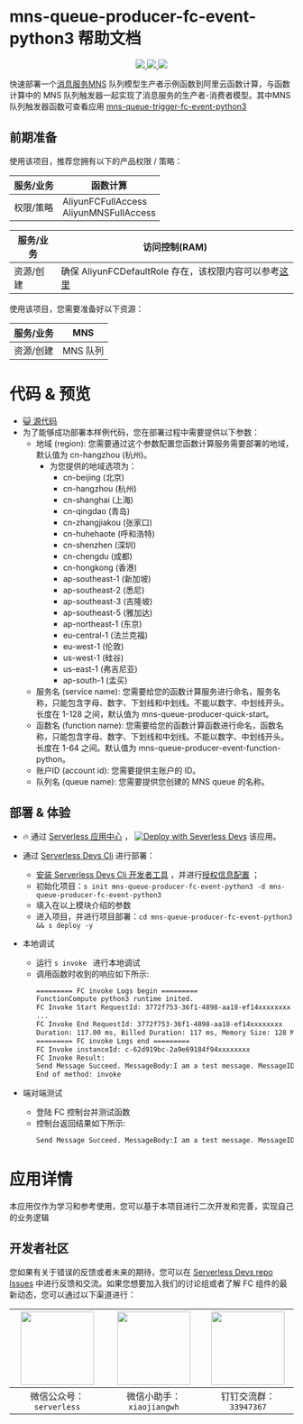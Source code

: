# mns-queue-producer-fc-event-python3 帮助文档

<p align="center" class="flex justify-center">
    <a href="https://www.serverless-devs.com" class="ml-1">
    <img src="http://editor.devsapp.cn/icon?package=mns-queue-producer-fc-event-python3&type=packageType">
  </a>
  <a href="http://www.devsapp.cn/details.html?name=mns-queue-producer-fc-event-python3" class="ml-1">
    <img src="http://editor.devsapp.cn/icon?package=mns-queue-producer-fc-event-python3&type=packageVersion">
  </a>
  <a href="http://www.devsapp.cn/details.html?name=mns-queue-producer-fc-event-python3" class="ml-1">
    <img src="http://editor.devsapp.cn/icon?package=mns-queue-producer-fc-event-python3&type=packageDownload">
  </a>
</p>

<description>

快速部署一个[消息服务MNS](https://help.aliyun.com/document_detail/27414.html) 队列模型生产者示例函数到阿里云函数计算，与函数计算中的 MNS 队列触发器一起实现了消息服务的生产者-消费者模型。其中MNS 队列触发器函数可查看应用 [mns-queue-trigger-fc-event-python3](http://www.devsapp.cn/details.html?name=mns-queue-trigger-fc-event-python3)

</description>

## 前期准备
使用该项目，推荐您拥有以下的产品权限 / 策略：

| 服务/业务 | 函数计算 |     
| --- |  --- |   
| 权限/策略 | AliyunFCFullAccess <br> AliyunMNSFullAccess |

| 服务/业务 | 访问控制(RAM) |     
| --- |  --- |   
| 资源/创建 | 确保 AliyunFCDefaultRole 存在，该权限内容可以参考[这里](https://help.aliyun.com/document_detail/181589.html) |

使用该项目，您需要准备好以下资源：

| 服务/业务 | MNS |     
| --- |  --- |   
| 资源/创建 | MNS 队列 |  

<codepre id="codepre">

# 代码 & 预览

- [ :smiley_cat:  源代码](https://github.com/devsapp/start-fc/blob/main/event-function/mns-queue-producer-fc-event-python3)
- 为了能够成功部署本样例代码，您在部署过程中需要提供以下参数：
    - 地域 (region): 您需要通过这个参数配置您函数计算服务需要部署的地域，默认值为 cn-hangzhou (杭州)。
      - 为您提供的地域选项为：
        - cn-beijing (北京)
        - cn-hangzhou (杭州)
        - cn-shanghai (上海)
        - cn-qingdao (青岛)
        - cn-zhangjiakou (张家口)
        - cn-huhehaote (呼和浩特)
        - cn-shenzhen (深圳)
        - cn-chengdu (成都)
        - cn-hongkong (香港)
        - ap-southeast-1 (新加坡)
        - ap-southeast-2 (悉尼)
        - ap-southeast-3 (吉隆坡)
        - ap-southeast-5 (雅加达)
        - ap-northeast-1 (东京)
        - eu-central-1 (法兰克福)
        - eu-west-1 (伦敦)
        - us-west-1 (硅谷)
        - us-east-1 (弗吉尼亚)
        - ap-south-1 (孟买)
    - 服务名 (service name): 您需要给您的函数计算服务进行命名，服务名称，只能包含字母、数字、下划线和中划线。不能以数字、中划线开头。长度在 1-128 之间，默认值为 mns-queue-producer-quick-start。
    - 函数名 (function name): 您需要给您的函数计算函数进行命名，函数名称，只能包含字母、数字、下划线和中划线。不能以数字、中划线开头。长度在 1-64 之间。默认值为 mns-queue-producer-event-function-python。
    - 账户ID (account id): 您需要提供主账户的 ID。
    - 队列名 (queue name): 您需要提供您创建的 MNS queue 的名称。

</codepre>

<deploy>

## 部署 & 体验

<appcenter>

-  :fire:  通过 [Serverless 应用中心](https://fcnext.console.aliyun.com/applications/create?template=mns-queue-producer-fc-event-python3) ，
[![Deploy with Severless Devs](https://img.alicdn.com/imgextra/i1/O1CN01w5RFbX1v45s8TIXPz_!!6000000006118-55-tps-95-28.svg)](https://fcnext.console.aliyun.com/applications/create?template=mns-queue-producer-fc-event-python3)  该应用。 

</appcenter>

- 通过 [Serverless Devs Cli](https://www.serverless-devs.com/serverless-devs/install) 进行部署：
    - [安装 Serverless Devs Cli 开发者工具](https://www.serverless-devs.com/serverless-devs/install) ，并进行[授权信息配置](https://www.serverless-devs.com/fc/config) ；
    - 初始化项目：`s init mns-queue-producer-fc-event-python3 -d mns-queue-producer-fc-event-python3` 
    - 填入在以上模块介绍的参数
    - 进入项目，并进行项目部署：`cd mns-queue-producer-fc-event-python3 && s deploy -y`
  
- 本地调试
  - 运行 `s invoke ` 进行本地调试
  - 调用函数时收到的响应如下所示:
    ```bash
    ========= FC invoke Logs begin =========
    FunctionCompute python3 runtime inited.
    FC Invoke Start RequestId: 3772f753-36f1-4898-aa18-ef14xxxxxxxx
    ...
    FC Invoke End RequestId: 3772f753-36f1-4898-aa18-ef14xxxxxxxx
    Duration: 117.00 ms, Billed Duration: 117 ms, Memory Size: 128 MB, Max Memory Used: 37.05 MB
    ========= FC invoke Logs end =========
    FC Invoke instanceId: c-62d919bc-2a9e69184f94xxxxxxxx
    FC Invoke Result:
    Send Message Succeed. MessageBody:I am a test message. MessageID:494D03462A6B4E2D7F986AB5xxxxxxxx
    End of method: invoke
      ```
- 端对端测试
  - 登陆 FC 控制台并测试函数
  - 控制台返回结果如下所示:
    ```bash
    Send Message Succeed. MessageBody:I am a test message. MessageID:494D03462A6B444C35256Axxxxxxxxxx
    ```
</deploy>

<appdetail id="flushContent">

# 应用详情



本应用仅作为学习和参考使用，您可以基于本项目进行二次开发和完善，实现自己的业务逻辑



</appdetail>

<devgroup>

## 开发者社区

您如果有关于错误的反馈或者未来的期待，您可以在 [Serverless Devs repo Issues](https://github.com/serverless-devs/serverless-devs/issues) 中进行反馈和交流。如果您想要加入我们的讨论组或者了解 FC 组件的最新动态，您可以通过以下渠道进行：

<p align="center">

| <img src="https://serverless-article-picture.oss-cn-hangzhou.aliyuncs.com/1635407298906_20211028074819117230.png" width="130px" > | <img src="https://serverless-article-picture.oss-cn-hangzhou.aliyuncs.com/1635407044136_20211028074404326599.png" width="130px" > | <img src="https://serverless-article-picture.oss-cn-hangzhou.aliyuncs.com/1635407252200_20211028074732517533.png" width="130px" > |
|--- | --- | --- |
| <center>微信公众号：`serverless`</center> | <center>微信小助手：`xiaojiangwh`</center> | <center>钉钉交流群：`33947367`</center> | 

</p>

</devgroup>